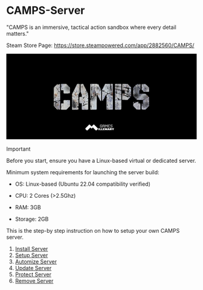 # CAMPS-Server
"CAMPS is an immersive, tactical action sandbox where every detail matters."

Steam Store Page: https://store.steampowered.com/app/2882560/CAMPS/

![](https://github.com/MillenaryMan/CAMPS-Server/blob/main/GitBanner.png)

> [!IMPORTANT]
> Before you start, ensure you have a Linux-based virtual or dedicated server.
>
> Minimum system requirements for launching the server build:
> - OS: Linux-based (Ubuntu 22.04 compatibility verified)
>
> - CPU: 2 Cores (>2.5Ghz)
>
> - RAM: 3GB 
>
> - Storage: 2GB

This is the step-by step instruction on how to setup your own CAMPS server.
1. [Install Server](https://github.com/MillenaryMan/CAMPS-Server/blob/main/Install%20Server.md)
2. [Setup Server](https://github.com/MillenaryMan/CAMPS-Server/blob/main/Setup%20Server.md)
3. [Automize Server](https://github.com/MillenaryMan/CAMPS-Server/blob/main/Automatic%20Startup.md)
4. [Update Server](https://github.com/MillenaryMan/CAMPS-Server/blob/main/Update%20Server.md)
5. [Protect Server](https://github.com/MillenaryMan/CAMPS-Server/blob/main/Protect%20Server.md)
6. [Remove Server](https://github.com/MillenaryMan/CAMPS-Server/blob/main/Remove%20Server.md)


